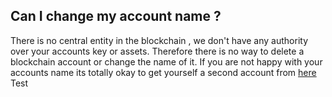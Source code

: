 ## Can I change my account name ?
There is no central entity in the blockchain , we don't have any authority over your accounts key or assets. Therefore there is no way to delete a blockchain account or change the name of it. If you are not happy with your accounts name its totally okay to get yourself a second account from [here](https://d.tube/newaccount)
Test
